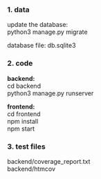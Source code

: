 ### 1. data
update the database:    
python3 manage.py migrate     

database file: db.sqlite3      

### 2. code      
**backend:**    
cd backend     
python3 manage.py runserver

**frontend:**    
cd frontend    
npm install     
npm start     

### 3. test files    
backend/coverage_report.txt     
  backend/htmcov

